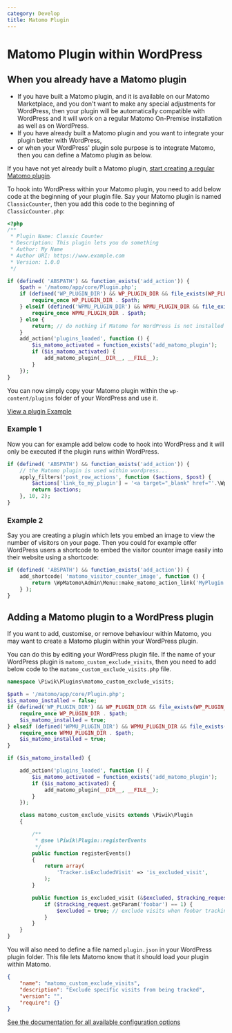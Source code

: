 ```yaml
---
category: Develop
title: Matomo Plugin
---
```

# Matomo Plugin within WordPress


## When you already have a Matomo plugin

* If you have built a Matomo plugin, and it is available on our Matomo Marketplace, and you don't want to make any special adjustments for WordPress, then your plugin will be automatically compatible with WordPress and it will work on a regular Matomo On-Premise installation as well as on WordPress.
* If you have already built a Matomo plugin and you want to integrate your plugin better with WordPress,
* or when your WordPress' plugin sole purpose is to integrate Matomo, then you can define a Matomo plugin as below.

If you have not yet already built a Matomo plugin, [start creating a regular Matomo plugin](/guides/getting-started-part-1).

To hook into WordPress within your Matomo plugin, you need to add below code at the beginning of your plugin file. Say your Matomo plugin is named `ClassicCounter`, then you add this code to the beginning of `ClassicCounter.php`:

```php
<?php
/**
 * Plugin Name: Classic Counter
 * Description: This plugin lets you do something
 * Author: My Name
 * Author URI: https://www.example.com
 * Version: 1.0.0
 */

if (defined( 'ABSPATH') && function_exists('add_action')) {
    $path = '/matomo/app/core/Plugin.php';
    if (defined('WP_PLUGIN_DIR') && WP_PLUGIN_DIR && file_exists(WP_PLUGIN_DIR . $path)) {
        require_once WP_PLUGIN_DIR . $path;
    } elseif (defined('WPMU_PLUGIN_DIR') && WPMU_PLUGIN_DIR && file_exists(WPMU_PLUGIN_DIR . $path)) {
        require_once WPMU_PLUGIN_DIR . $path;
    } else {
    	return; // do nothing if Matomo for WordPress is not installed
    }
    add_action('plugins_loaded', function () {
        $is_matomo_activated = function_exists('add_matomo_plugin');
        if ($is_matomo_activated) {
            add_matomo_plugin(__DIR__, __FILE__);
        }
    });
}
```

You can now simply copy your Matomo plugin within the `wp-content/plugins` folder of your WordPress and use it.

[View a plugin Example](https://github.com/matomo-org/matomo-wordpress-plugin-examples/tree/master/MatomoPluginAddingWordpressSupport)

### Example 1
Now you can for example add below code to hook into WordPress and it will only be executed if the plugin runs within WordPress.

```php
if (defined( 'ABSPATH') && function_exists('add_action')) {
    // the Matomo plugin is used within wordpress...
    apply_filters('post_row_actions', function ($actions, $post) {
        $actions['link_to_my_plugin'] = '<a target="_blank" href="'.\WpMatomo\Admin\Menu::make_matomo_action_link('MyPlugin', 'index').'">View My Matomo Plugin</a>';
        return $actions;
    }, 10, 2);
}
```

### Example 2
Say you are creating a plugin which lets you embed an image to view the number of visitors on your page. Then you could for example offer WordPress users a shortcode to embed the visitor counter image easily into their website using a shortcode:

```php
if (defined( 'ABSPATH') && function_exists('add_action')) {
    add_shortcode( 'matomo_visitor_counter_image', function () {
        return \WpMatomo\Admin\Menu::make_matomo_action_link('MyPlugin', 'index');
    } );
}
```

## Adding a Matomo plugin to a WordPress plugin

If you want to add, customise, or remove behaviour within Matomo, you may want to create a Matomo plugin within your WordPress plugin.

You can do this by editing your WordPress plugin file. If the name of your WordPress plugin is `matomo_custom_exclude_visits`,
then you need to add below code to the `matomo_custom_exclude_visits.php` file.

```php
namespace \Piwik\Plugins\matomo_custom_exclude_visits;

$path = '/matomo/app/core/Plugin.php';
$is_matomo_installed = false;
if (defined('WP_PLUGIN_DIR') && WP_PLUGIN_DIR && file_exists(WP_PLUGIN_DIR . $path)) {
    require_once WP_PLUGIN_DIR . $path;
    $is_matomo_installed = true;
} elseif (defined('WPMU_PLUGIN_DIR') && WPMU_PLUGIN_DIR && file_exists(WPMU_PLUGIN_DIR . $path)) {
    require_once WPMU_PLUGIN_DIR . $path;
    $is_matomo_installed = true;
}

if ($is_matomo_installed) {

    add_action('plugins_loaded', function () {
        $is_matomo_activated = function_exists('add_matomo_plugin');
        if ($is_matomo_activated) {
            add_matomo_plugin(__DIR__, __FILE__);
        }
    });

    class matomo_custom_exclude_visits extends \Piwik\Plugin
    {

        /**
         * @see \Piwik\Plugin::registerEvents
         */
        public function registerEvents()
        {
            return array(
                'Tracker.isExcludedVisit' => 'is_excluded_visit',
            );
        }

        public function is_excluded_visit (&$excluded, $tracking_request) {
            if ($tracking_request.getParam('foobar') == 1) {
                $excluded = true; // exclude visits when foobar tracking parameter is present
            }
        }
    }
}
```

You will also need to define a file named `plugin.json` in your WordPress plugin folder. This file lets Matomo know that
it should load your plugin within Matomo.

```json
{
    "name": "matomo_custom_exclude_visits",
    "description": "Exclude specific visits from being tracked",
    "version": "",
    "require": {}
}
```

[See the documentation for all available configuration options](/guides/distributing-your-plugin#pluginjson-file)

